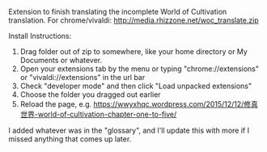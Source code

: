 Extension to finish translating the incomplete World of Cultivation translation. For chrome/vivaldi: http://media.rhizzone.net/woc_translate.zip

Install Instructions:

1. Drag folder out of zip to somewhere, like your home directory or My Documents or whatever.
2. Open your extensions tab by the menu or typing "chrome://extensions" or "vivaldi://extensions" in the url bar
3. Check "developer mode" and then click "Load unpacked extensions"
4. Choose the folder you dragged out earlier
5. Reload the page, e.g. https://wwyxhqc.wordpress.com/2015/12/12/修真世界-world-of-cultivation-chapter-one-to-five/

I added whatever was in the "glossary", and I'll update this with more if I missed anything that comes up later. 
